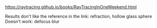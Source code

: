 https://raytracing.github.io/books/RayTracingInOneWeekend.html

Results don't like the reference in the link: refraction, hollow glass sphere
Doesn't work: defocus blur
